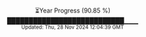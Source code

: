 <p align="center">
⏳Year Progress (90.85 %)<br>
███████████████████████████▁▁▁ <br>
<sub>Updated: Thu, 28 Nov 2024 12:04:39 GMT</sub>
</p>

